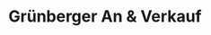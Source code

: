 ---
title: "Grünberger An & Verkauf"
url: /berlin/gruenberger-an-und-verkauf/
shop: Antiquitäten
---